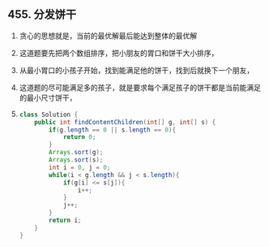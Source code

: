 ## 455. 分发饼干	

1. 贪心的思想就是，当前的最优解最后能达到整体的最优解

2. 这道题要先把两个数组排序，把小朋友的胃口和饼干大小排序，

3. 从最小胃口的小孩子开始，找到能满足他的饼干，找到后就换下一个朋友，

4. 这道题的尽可能满足多的孩子，就是要求每个满足孩子的饼干都是当前能满足的最小尺寸饼干，

5. ```java
   class Solution {
       public int findContentChildren(int[] g, int[] s) {
           if(g.length == 0 || s.length == 0){
               return 0;
           }
           Arrays.sort(g);
           Arrays.sort(s);
           int i = 0, j = 0;
           while(i < g.length && j < s.length){
               if(g[i] <= s[j]){
                   i++;
               }
               j++;
           }
           return i;
       }
   }
   ```

   